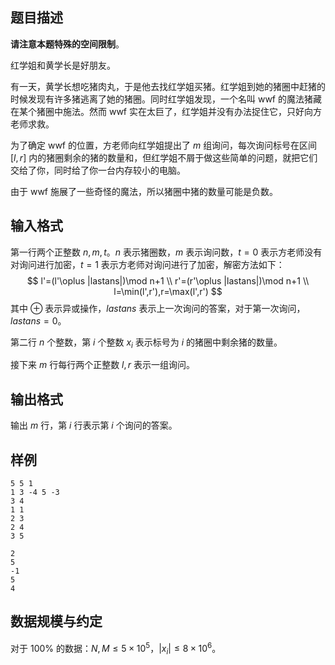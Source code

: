## 题目描述

**请注意本题特殊的空间限制**。

红学姐和黄学长是好朋友。

有一天，黄学长想吃猪肉丸，于是他去找红学姐买猪。红学姐到她的猪圈中赶猪的时候发现有许多猪逃离了她的猪圈。同时红学姐发现，一个名叫 wwf 的魔法猪藏在某个猪圈中施法。然而 wwf 实在太巨了，红学姐并没有办法捉住它，只好向方老师求救。

为了确定 wwf 的位置，方老师向红学姐提出了 $m$ 组询问，每次询问标号在区间 $[l,r]$ 内的猪圈剩余的猪的数量和，但红学姐不屑于做这些简单的问题，就把它们交给了你，同时给了你一台内存较小的电脑。

由于 wwf 施展了一些奇怪的魔法，所以猪圈中猪的数量可能是负数。

## 输入格式

第一行两个正整数 $n,m,t$。$n$ 表示猪圈数，$m$ 表示询问数，$t=0$ 表示方老师没有对询问进行加密，$t=1$ 表示方老师对询问进行了加密，解密方法如下：
$$
l'=(l'\oplus |lastans|)\mod n+1 \\
r'=(r'\oplus |lastans|)\mod n+1 \\
l=\min(l',r'),r=\max(l',r')
$$
其中 $\oplus$ 表示异或操作，$lastans$ 表示上一次询问的答案，对于第一次询问，$lastans=0$。

第二行 $n$ 个整数，第 $i$ 个整数 $x_i$ 表示标号为 $i$ 的猪圈中剩余猪的数量。

接下来 $m$ 行每行两个正整数 $l,r$ 表示一组询问。

## 输出格式

输出 $m$ 行，第 $i$ 行表示第 $i$ 个询问的答案。

## 样例
```input1
5 5 1
1 3 -4 5 -3
3 4
1 1
2 3
2 4
3 5
```
```output1
2
5
-1
5
4
```
## 数据规模与约定

对于 $100\%$ 的数据：$N,M\le 5\times 10^5$，$|x_i|\le 8\times 10^6$。
